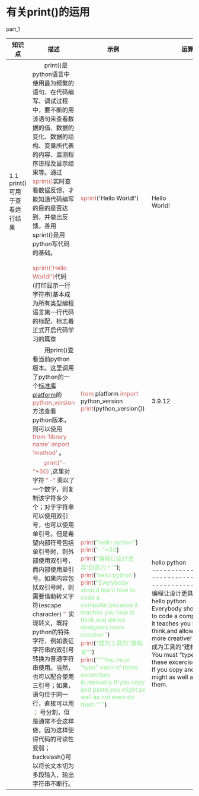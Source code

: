 # 有关print()的运用

part_1

|<center>知识点</center>|<center>描述</center>|<center>示例</center>|<center>运算结果</center>|<center>备注</center>|
|:-------|:----- |:---------------------------------------------------|:--------------------------------------------------|:------|
| 1.1 print()可用于查看运行结果|&emsp;&emsp;print()是python语言中使用最为频繁的语句，在代码编写、调试过程中，要不断的用该语句来查看数据的值、数据的变化、数据的结构、变量所代表的内容、监测程序进程及显示结果等。通过<span style = "color:indianred;background-color:">sprint()</span>实时查看数据反馈，才能知道代码编写的目的是否达到，并做出反馈。善用sprint()是用python写代码的基础。<br>&emsp;&emsp;<span style = "color:indianred;background-color:">  sprint('Hello World!')</span>代码(打印显示一行字符串)基本成为所有类型编程语言第一行代码的标配，标志着正式开启代码学习的篇章 |<span style = "color:indianred;background-color:">sprint</span>('Hello World!') &emsp;&emsp;&emsp;&emsp;&emsp;&emsp;&emsp;&emsp;&emsp;&emsp;&emsp;|Hello World!&emsp;&emsp;&emsp;&emsp;&emsp;&emsp;&emsp;&emsp;&emsp;&emsp;&emsp;||
||&emsp;&emsp;用print()查看当前python版本。这里调用了python的一个[标准库platform](https://docs.python.org/3/library/index.html)的 <span style = "color:indianred;background-color:">python_version</span> 方法查看python版本，则可以使用 <span style = "color:indianred;background-color:">from 'library name' import 'method'</span> 。|<span style = "color:indianred;background-color:">from</span> platform <span style = "color:indianred;background-color:">import</span> python_version <span style = "color:indianred;background-color:">print</span>(python_version())|3.9.12||
||&emsp;&emsp;<span style = "color:indianred;background-color:">print("-"*50)</span> ,这里对字符 <span style = "color:indianred;background-color:">"-"</span> 乘以了一个数字，则复制该字符多少个；对于字符串可以使用双引号，也可以使用单引号。但是希望内部符号包括单引号时，则外部使用双引号，而内部使用单引号。如果内容包括双引号时，则需要借助转义字符(escape character) <span style = "color:indianred;background-color:">'\'</span> 实现转义，既将python的特殊字符，例如表征字符串的双引号转换为普通字符串使用。当然，也可以配合使用三引号；如果，语句位于同一行，直接可以用<span style = "color:indianred;background-color:"> ； </span>号分割，但是通常不会这样做，因为这样使得代码的可读性变弱；backslash()可以将长文本切为多段输入，输出字符串不断行。|<span style = "color:indianred;background-color:">print</span>(<span style = "color:LightGreen;background-color:">"hello python"</span>)<br><span style = "color:indianred;background-color:">print</span>(<span style = "color:LightGreen;background-color:">"-"*50</span>)<br><span style = "color:indianred;background-color:">print</span>(<span style = "color:LightGreen;background-color:">"编程让设计更具'创造力！'"</span>);<br><span style = "color:indianred;background-color:">print</span>(<span style = "color:LightGreen;background-color:">'hello python'</span>)<br><span style = "color:indianred;background-color:">print</span>(<span style = "color:LightGreen;background-color:">"Everybody should learn how to code a computer,because it teaches you how to think,and allows designers more creative!"</span>)<br><span style = "color:indianred;background-color:">print</span>(<span style = "color:LightGreen;background-color:">"成为工具的\"建构者\""</span>)<br><span style = "color:indianred;background-color:">print</span>(<span style = "color:LightGreen;background-color:">"""You must "type" each of these excercises in,manually.If you copy and paste,you might as well as not even do them."""</span>)|hello python<br>------------------<br>-----------------<br>---------------<br>编程让设计更具'创造力！'<br>hello python<br>Everybody should learn how to code a computer,because it teaches you how to think,and allows designers more creative!<br>成为工具的"建构者"<br>You must "type" each of these excercises in,manually. If you copy and paste,you might as well as not even do them.||
